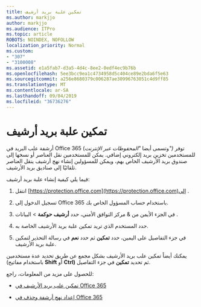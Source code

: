 ```yaml
---
title: تمكين علبة بريد أرشيف
ms.author: markjjo
author: markjjo
ms.audience: ITPro
ms.topic: article
ROBOTS: NOINDEX, NOFOLLOW
localization_priority: Normal
ms.custom:
- "307"
- "3100008"
ms.assetid: e1a5fab7-d3a5-4d4c-8ee2-0edf4ec9b76b
ms.openlocfilehash: 5ee3bcc9ea1c4734958d5c404ce89e2bda6f5e63
ms.sourcegitcommit: a256e8680379c006287ae30996763051c4d9ff85
ms.translationtype: MT
ms.contentlocale: ar-SA
ms.lasthandoff: 09/04/2019
ms.locfileid: "36736276"
---
```

# <a name="enable-an-archive-mailbox"></a>تمكين علبة بريد أرشيف

أرشفة علب البريد في Office 365 (وتسمى أيضا *"المحفوظات عبر الإنترنت")* توفر للمستخدمين تخزين بريد إلكتروني إضافي. يمكن للمستخدمين نقل العناصر أو نسخها إلى صندوق بريد الأرشيف الخاص بهم، ويمكن للمسؤولين إنشاء نهج أرشيف ينقل العناصر تلقائيًا إلى صناديق بريد الأرشيف.
  
فيما يلي كيفية إنشاء علبة بريد أرشيف:
  
1. انتقل [https://protection.office.com](https://protection.office.com)إلى .

2. تسجيل الدخول إلى Office 365 باستخدام حساب المسؤول الخاص بك.

3. في الجزء الأيمن من &amp; مركز التوافق الأمني، حدد **أرشيف** **حوكمة** \> البيانات .

4. حدد المستخدم الذي تريد تمكين علبة بريد الأرشيف الخاصة به.

5. في جزء التفاصيل على اليمين، حدد **تمكين** ثم حدد **نعم** في رسالة التحذير لتمكين علبة بريد الأرشيف.

يمكنك أيضاً تمكين علب بريد الأرشيف بشكل مجمع عن طريق تحديد عدة مستخدمين (باستخدام مفاتيح **Shift** أو **Ctrl)** ثم تحديد **تمكين** في جزء التفاصيل.
  
للحصول على مزيد من المعلومات، راجع:
  
- [تمكين علب بريد الأرشيف في Office 365](https://docs.microsoft.com/office365/securitycompliance/enable-archive-mailboxes)

- [إعداد نهج أرشفة وحذف في Office 365](https://docs.microsoft.com//office365/securitycompliance/set-up-an-archive-and-deletion-policy-for-mailboxes)

